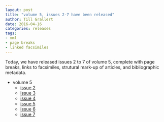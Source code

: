 ```yaml
---
layout: post
title: "volume 5, issues 2-7 have been released"
author: Till Grallert
date: 2016-04-16
categories: releases
tags:
- xml
- page breaks
- linked facsimiles
---
```


Today, we have released issues 2 to 7 of volume 5, complete with page breaks, links to facsimiles, strutural mark-up of articles, and bibliographic metadata.

- volume 5
    + [issue 2](https://rawgit.com/tillgrallert/digital-muqtabas/master/xml/oclc_4770057679-i_49.TEIP5.xml)
    + [issue 3](https://rawgit.com/tillgrallert/digital-muqtabas/master/xml/oclc_4770057679-i_50.TEIP5.xml)
    + [issue 4](https://rawgit.com/tillgrallert/digital-muqtabas/master/xml/oclc_4770057679-i_51.TEIP5.xml)
    + [issue 5](https://rawgit.com/tillgrallert/digital-muqtabas/master/xml/oclc_4770057679-i_52.TEIP5.xml)
    + [issue 6](https://rawgit.com/tillgrallert/digital-muqtabas/master/xml/oclc_4770057679-i_53.TEIP5.xml)
    + [issue 7](https://rawgit.com/tillgrallert/digital-muqtabas/master/xml/oclc_4770057679-i_54.TEIP5.xml)